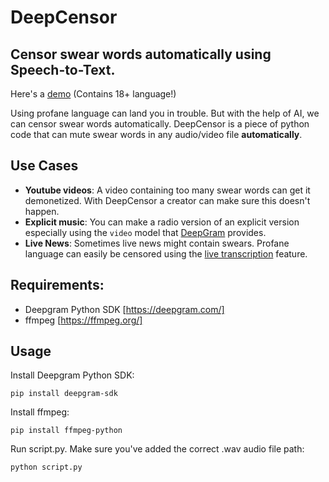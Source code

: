 # DeepCensor
## Censor swear words automatically using Speech-to-Text.

Here's a [demo](http://sndup.net/q924) (Contains 18+ language!)

Using profane language can land you in trouble. But with the help of AI, we can censor swear words automatically. DeepCensor is a piece of python code that can mute swear words in any audio/video file **automatically**.

## Use Cases
* **Youtube videos**: A video containing too many swear words can get it demonetized. With DeepCensor a creator can make sure this doesn't happen. 
* **Explicit music**: You can make a radio version of an explicit version especially using the `video` model that [DeepGram](https://developers.deepgram.com/documentation/features/model/) provides.
* **Live News**: Sometimes live news might contain swears. Profane language can easily be censored using the [live transcription](https://developers.deepgram.com/documentation/getting-started/streaming/) feature.


## Requirements:
* Deepgram Python SDK [https://deepgram.com/]
* ffmpeg [https://ffmpeg.org/]

## Usage
Install Deepgram Python SDK:

`pip install deepgram-sdk`



Install ffmpeg:

`pip install ffmpeg-python`



Run script.py. Make sure you've added the correct .wav audio file path:

`python script.py`
